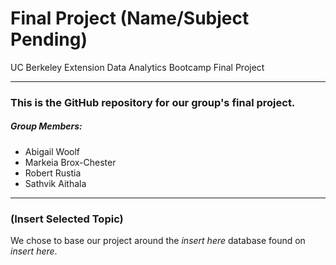 # Final Project (Name/Subject Pending)

UC Berkeley Extension Data Analytics Bootcamp Final Project

---

### This is the GitHub repository for our group's final project. 

##### Group Members:
- Abigail Woolf
- Markeia Brox-Chester
- Robert Rustia
- Sathvik Aithala
---

### (Insert Selected Topic)

We chose to base our project around the *insert here* database found on *insert here*. 

